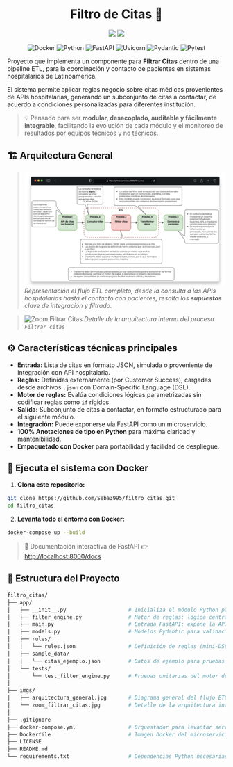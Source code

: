 <h1 align="center">Filtro de Citas 🏥</h1>
<p align="center">
  <img src="https://img.shields.io/badge/status-stable-brightgreen?style=plastic">
  <img src="https://img.shields.io/badge/license-MIT-blue?style=plastic">
</p>
<p align="center">
  <img src="https://img.shields.io/badge/Docker-2496ED?style=plastic&logo=docker&logoColor=white" alt="Docker">
  <img src="https://img.shields.io/badge/Python-3776AB?style=plastic&logo=python&logoColor=white" alt="Python">
  <img src="https://img.shields.io/badge/FastAPI-009688?style=plastic&logo=fastapi&logoColor=white" alt="FastAPI">
  <img src="https://img.shields.io/badge/Uvicorn-121212?style=plastic&logo=uvicorn&logoColor=white" alt="Uvicorn">
  <img src="https://img.shields.io/badge/Pydantic-0A1128?style=plastic&logo=python&logoColor=white" alt="Pydantic">
  <img src="https://img.shields.io/badge/Pytest-0A9EDC?style=plastic&logo=pytest&logoColor=white" alt="Pytest">
</p>


Proyecto que implementa un componente para **Filtrar Citas** dentro de una pipeline ETL, para la coordinación y contacto de pacientes en sistemas hospitalarios de Latinoamérica.

El sistema permite aplicar reglas negocio sobre citas médicas provenientes de APIs hospitalarias, generando un subconjunto de citas a contactar, de acuerdo a condiciones personalizadas para diferentes institución.

> 💡 Pensado para ser **modular, desacoplado, auditable y fácilmente integrable**, facilitando la evolución de cada módulo y el monitoreo de resultados por equipos técnicos y no técnicos.



## 🏗️ Arquitectura General

> ![Arquitectura General](/imgs/arquitectura_general.png)
*Representación el flujo ETL completo, desde la consulta a las APIs hospitalarias hasta el contacto con pacientes, resalta los **supuestos** clave de integración y filtrado.*



> ![Zoom Filtrar Citas](/imgs/zoom_filtrar_citas.gif)
*Detalle de la arquitectura interna del proceso `Filtrar citas`*



## ⚙️ Características técnicas principales

- **Entrada:** Lista de citas en formato JSON, simulada o proveniente de integración con API hospitalaria.
- **Reglas:** Definidas externamente (por Customer Success), cargadas desde archivos `.json` con Domain-Specific Language (DSL).
- **Motor de reglas:** Evalúa condiciones lógicas parametrizadas sin codificar reglas como `if` rígidos.
- **Salida:** Subconjunto de citas a contactar, en formato estructurado para el siguiente módulo.
- **Integración:** Puede exponerse vía FastAPI como un microservicio.
- **100% Anotaciones de tipo en Python** para máxima claridad y mantenibilidad.
- **Empaquetado con Docker** para portabilidad y facilidad de despliegue.



## 🐳 Ejecuta el sistema con Docker

1. **Clona este repositorio:**

```bash
git clone https://github.com/Seba3995/filtro_citas.git
cd filtro_citas
````

2. **Levanta todo el entorno con Docker:**

```bash
docker-compose up --build
```

> 🔗 Documentación interactiva de FastAPI 
👉 [http://localhost:8000/docs](http://localhost:8000/docs)


## 📁 Estructura del Proyecto

```bash
filtro_citas/
├── app/
│   ├── __init__.py                    # Inicializa el módulo Python para la app
│   ├── filter_engine.py               # Motor de reglas: lógica central para evaluar y filtrar citas
│   ├── main.py                        # Entrada FastAPI: expone la API para filtrar citas
│   ├── models.py                      # Modelos Pydantic para validación y documentación de datos
│   ├── rules/
│   │   └── rules.json                 # Definición de reglas (mini-DSL) modificables sin cambiar el código
│   ├── sample_data/
│   │   └── citas_ejemplo.json         # Datos de ejemplo para pruebas funcionales/manuales
│   └── tests/
│       └── test_filter_engine.py      # Pruebas unitarias del motor de filtrado (automatización y cobertura)
│
├── imgs/
│   ├── arquitectura_general.jpg       # Diagrama general del flujo ETL y contexto de integración
│   └── zoom_filtrar_citas.jpg         # Detalle de la arquitectura interna del componente Filtrar Citas
│
├── .gitignore                         
├── docker-compose.yml                 # Orquestador para levantar servicios de la solución
├── Dockerfile                         # Imagen Docker del microservicio para despliegue portátil
├── LICENSE                            
├── README.md                          
└── requirements.txt                   # Dependencias Python necesarias para reproducir el entorno
```

